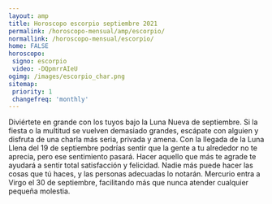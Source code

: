 ```yaml
---
layout: amp
title: Horoscopo escorpio septiembre 2021 
permalink: /horoscopo-mensual/amp/escorpio/
normallink: /horoscopo-mensual/escorpio/
home: FALSE
horoscopo:
 signo: escorpio
 video: -DQpmrrAIeU
ogimg: /images/escorpio_char.png
sitemap:
 priority: 1
 changefreq: 'monthly'
---
```



Diviértete en grande con los tuyos bajo la Luna Nueva de septiembre. Si la fiesta o la multitud se vuelven demasiado grandes, escápate con alguien y disfruta de una charla más seria, privada y amena. Con la llegada de la Luna Llena del 19 de septiembre podrías sentir que la gente a tu alrededor no te aprecia, pero ese sentimiento pasará. Hacer aquello que más te agrade te ayudará a sentir total satisfacción y felicidad. Nadie más puede hacer las cosas que tú haces, y las personas adecuadas lo notarán. Mercurio entra a Virgo el 30 de septiembre, facilitando más que nunca atender cualquier pequeña molestia.